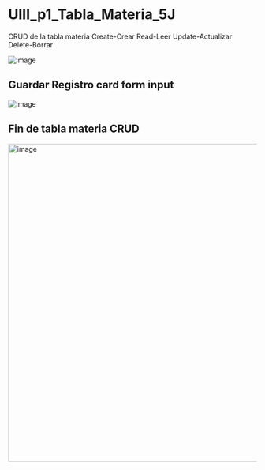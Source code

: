 # UIII_p1_Tabla_Materia_5J
CRUD de la tabla materia Create-Crear Read-Leer Update-Actualizar Delete-Borrar

![image](https://github.com/user-attachments/assets/dbf9ba6e-bacb-426b-b35f-776e6fc4198a)

## Guardar Registro card form input
![image](https://github.com/user-attachments/assets/747fbf12-9d6e-481f-816e-2a6954e33c88)


## Fin de tabla materia CRUD
<img width="644" alt="image" src="https://github.com/user-attachments/assets/33f547bd-7fb0-4fb3-a4bc-465e8252dc3b">

